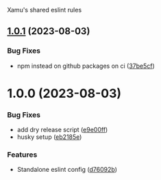 Xamu's shared eslint rules

## [1.0.1](https://github.com/xamu-co/eslint/compare/v1.0.0...v1.0.1) (2023-08-03)


### Bug Fixes

* npm instead on github packages on ci ([37be5cf](https://github.com/xamu-co/eslint/commit/37be5cff8af47226532d8306b413d9f2ee8750c2))

# 1.0.0 (2023-08-03)


### Bug Fixes

* add dry release script ([e9e00ff](https://github.com/xamu-co/eslint/commit/e9e00ffe8ba118c80e805db069f08979ab08f06d))
* husky setup ([eb2185e](https://github.com/xamu-co/eslint/commit/eb2185e3b1c1dfdf91af092bb50d73b3fa772e46))


### Features

* Standalone eslint config ([d76092b](https://github.com/xamu-co/eslint/commit/d76092b50852c15374a27c13017b2245d6baf45d))
